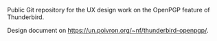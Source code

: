 Public Git repository for the UX design work on the OpenPGP feature of Thunderbird.

Design document on https://un.poivron.org/~nf/thunderbird-openpgp/.
